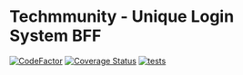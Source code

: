 # Techmmunity - Unique Login System BFF

[![CodeFactor](https://www.codefactor.io/repository/github/techmmunity/unique-login-system-bff/badge)](https://www.codefactor.io/repository/github/techmmunity/unique-login-system-bff)
[![Coverage Status](https://coveralls.io/repos/github/techmmunity/unique-login-system-bff/badge.svg?branch=master)](https://coveralls.io/github/techmmunity/unique-login-system-bff?branch=master)
[![tests](https://github.com/techmmunity/unique-login-system-bff/actions/workflows/tests.yml/badge.svg)](https://github.com/techmmunity/unique-login-system-bff/actions/workflows/tests.yml)
